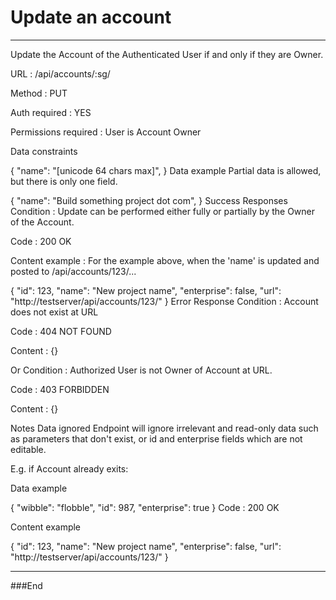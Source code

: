 # Update an account

------------

Update the Account of the Authenticated User if and only if they are Owner.

URL : /api/accounts/:sg/

Method : PUT

Auth required : YES

Permissions required : User is Account Owner

Data constraints

{
    "name": "[unicode 64 chars max]",
}
Data example Partial data is allowed, but there is only one field.

{
    "name": "Build something project dot com",
}
Success Responses
Condition : Update can be performed either fully or partially by the Owner of the Account.

Code : 200 OK

Content example : For the example above, when the 'name' is updated and posted to /api/accounts/123/...

{
    "id": 123,
    "name": "New project name",
    "enterprise": false,
    "url": "http://testserver/api/accounts/123/"
}
Error Response
Condition : Account does not exist at URL

Code : 404 NOT FOUND

Content : {}

Or
Condition : Authorized User is not Owner of Account at URL.

Code : 403 FORBIDDEN

Content : {}

Notes
Data ignored
Endpoint will ignore irrelevant and read-only data such as parameters that don't exist, or id and enterprise fields which are not editable.

E.g. if Account already exits:

Data example

{
    "wibble": "flobble",
    "id": 987,
    "enterprise": true
}
Code : 200 OK

Content example

{
    "id": 123,
    "name": "New project name",
    "enterprise": false,
    "url": "http://testserver/api/accounts/123/"
}

------------

###End